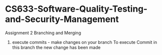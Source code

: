 # CS633-Software-Quality-Testing-and-Security-Management
Assignment 2 Branching and Merging
1)	execute commits - make changes on your branch
To execute Commit in this branch
the new change has been made
